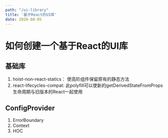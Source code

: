 ```yaml
---
path: "/ui-library"
title: '基于React的UI库'
date: 2020-08-05
---
```


# 如何创建一个基于React的UI库

## 基础库
1. hoist-non-react-statics： 使高阶组件保留原有的静态方法
2. react-lifecycles-compat: 此polyfill可以使新的getDerivedStateFromProps生命周期与旧版本的React一起使用

## ConfigProvider
1. ErrorBoundary
2. Context
3. HOC


